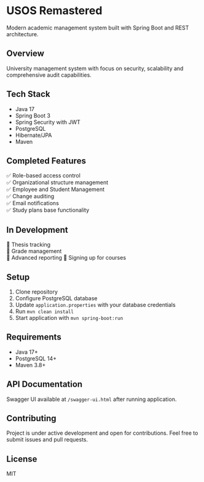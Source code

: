 # USOS Remastered

Modern academic management system built with Spring Boot and REST architecture.

## Overview
University management system with focus on security, scalability and comprehensive audit capabilities.

## Tech Stack
- Java 17
- Spring Boot 3
- Spring Security with JWT
- PostgreSQL
- Hibernate/JPA
- Maven

## Completed Features
✅ Role-based access control  
✅ Organizational structure management   
✅ Employee and Student Management   
✅ Change auditing  
✅ Email notifications  
✅ Study plans base functionality

## In Development 
🚧 Thesis tracking  
🚧 Grade management  
🚧 Advanced reporting
🚧 Signing up for courses 

## Setup
1. Clone repository
2. Configure PostgreSQL database
3. Update `application.properties` with your database credentials
4. Run `mvn clean install`
5. Start application with `mvn spring-boot:run`

## Requirements
- Java 17+
- PostgreSQL 14+
- Maven 3.8+

## API Documentation
Swagger UI available at `/swagger-ui.html` after running application.

## Contributing
Project is under active development and open for contributions. Feel free to submit issues and pull requests.

## License
MIT
